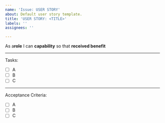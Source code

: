 ```yaml
---
name: 'Issue: USER STORY'
about: Default user story template.
title: 'USER STORY: <TITLE>'
labels: ''
assignees: ''

---
```


As  a**role** I can **capability** so that **received benefit**

---

Tasks:
- [ ] A
- [ ] B
- [ ] C

---

Acceptance Criteria:
- [ ] A
- [ ] B
- [ ]  C

